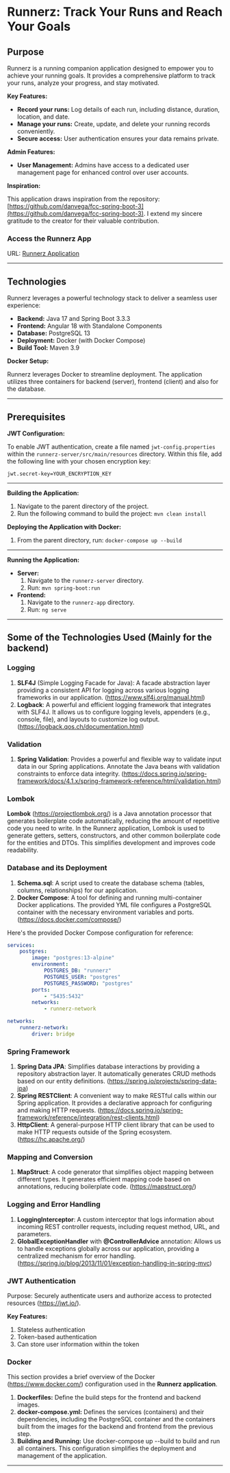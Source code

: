 # Runnerz: Track Your Runs and Reach Your Goals

## Purpose

Runnerz is a running companion application designed to empower you to achieve your running goals. It provides a comprehensive platform to track your runs, analyze your progress, and stay motivated.

**Key Features:**

-   **Record your runs:** Log details of each run, including distance, duration, location, and date.
-   **Manage your runs:** Create, update, and delete your running records conveniently.
-   **Secure access:** User authentication ensures your data remains private.

**Admin Features:**

-   **User Management:** Admins have access to a dedicated user management page for enhanced control over user accounts.

**Inspiration:**

This application draws inspiration from the repository: [https://github.com/danvega/fcc-spring-boot-3](https://github.com/danvega/fcc-spring-boot-3). I extend my sincere gratitude to the creator for their valuable contribution.

### Access the Runnerz App

URL: [Runnerz Application](https://runnerz-app.netlify.app)

---

## Technologies

Runnerz leverages a powerful technology stack to deliver a seamless user experience:

-   **Backend:** Java 17 and Spring Boot 3.3.3
-   **Frontend:** Angular 18 with Standalone Components
-   **Database:** PostgreSQL 13
-   **Deployment:** Docker (with Docker Compose)
-   **Build Tool:** Maven 3.9

**Docker Setup:**

Runnerz leverages Docker to streamline deployment. The application utilizes three containers for backend (server), frontend (client) and also for the database.

---

## Prerequisites

**JWT Configuration:**

To enable JWT authentication, create a file named `jwt-config.properties` within the `runnerz-server/src/main/resources` directory. Within this file, add the following line with your chosen encryption key:

```properties
jwt.secret-key=YOUR_ENCRYPTION_KEY
```

---

**Building the Application:**

1. Navigate to the parent directory of the project.
2. Run the following command to build the project: `mvn clean install`

**Deploying the Application with Docker:**

1. From the parent directory, run: `docker-compose up --build`

---

**Running the Application:**

-   **Server:**
    1. Navigate to the `runnerz-server` directory.
    2. Run: `mvn spring-boot:run`
-   **Frontend:**
    1. Navigate to the `runnerz-app` directory.
    2. Run: `ng serve`

---

## Some of the Technologies Used (Mainly for the backend)

### Logging

1. **SLF4J** (Simple Logging Facade for Java): A facade abstraction layer providing a consistent API for logging across various logging frameworks in our application. (https://www.slf4j.org/manual.html)
2. **Logback**: A powerful and efficient logging framework that integrates with SLF4J. It allows us to configure logging levels, appenders (e.g., console, file), and layouts to customize log output. (https://logback.qos.ch/documentation.html)

### Validation

1. **Spring Validation**: Provides a powerful and flexible way to validate input data in our Spring applications. Annotate the Java beans with validation constraints to enforce data integrity. (https://docs.spring.io/spring-framework/docs/4.1.x/spring-framework-reference/html/validation.html)

### Lombok

**Lombok** (https://projectlombok.org/) is a Java annotation processor that generates boilerplate code automatically, reducing the amount of repetitive code you need to write. In the Runnerz application, Lombok is used to generate getters, setters, constructors, and other common boilerplate code for the entities and DTOs. This simplifies development and improves code readability.

### Database and its Deployment

1. **Schema.sql**: A script used to create the database schema (tables, columns, relationships) for our application.
2. **Docker Compose**: A tool for defining and running multi-container Docker applications. The provided YML file configures a PostgreSQL container with the necessary environment variables and ports. (https://docs.docker.com/compose/)

Here's the provided Docker Compose configuration for reference:

```yml
services:
    postgres:
        image: "postgres:13-alpine"
        environment:
            POSTGRES_DB: "runnerz"
            POSTGRES_USER: "postgres"
            POSTGRES_PASSWORD: "postgres"
        ports:
            - "5435:5432"
        networks:
            - runnerz-network

networks:
    runnerz-network:
        driver: bridge
```

### Spring Framework

1. **Spring Data JPA**: Simplifies database interactions by providing a repository abstraction layer. It automatically generates CRUD methods based on our entity definitions. (https://spring.io/projects/spring-data-jpa)
2. **Spring RESTClient**: A convenient way to make RESTful calls within our Spring application. It provides a declarative approach for configuring and making HTTP requests. (https://docs.spring.io/spring-framework/reference/integration/rest-clients.html)
3. **HttpClient**: A general-purpose HTTP client library that can be used to make HTTP requests outside of the Spring ecosystem. (https://hc.apache.org/)

### Mapping and Conversion

1. **MapStruct**: A code generator that simplifies object mapping between different types. It generates efficient mapping code based on annotations, reducing boilerplate code. (https://mapstruct.org/)

### Logging and Error Handling

1. **LoggingInterceptor**: A custom interceptor that logs information about incoming REST controller requests, including request method, URL, and parameters.
2. **GlobalExceptionHandler** with **@ControllerAdvice** annotation: Allows us to handle exceptions globally across our application, providing a centralized mechanism for error handling. (https://spring.io/blog/2013/11/01/exception-handling-in-spring-mvc)

### JWT Authentication

Purpose: Securely authenticate users and authorize access to protected resources (https://jwt.io/).

**Key Features:**

1. Stateless authentication
2. Token-based authentication
3. Can store user information within the token

### Docker

This section provides a brief overview of the Docker (https://www.docker.com/) configuration used in the **Runnerz application**.

1. **Dockerfiles:** Define the build steps for the frontend and backend images.
2. **docker-compose.yml:** Defines the services (containers) and their dependencies, including the PostgreSQL container and the containers built from the images for the backend and frontend from the previous step.
3. **Building and Running:** Use docker-compose up --build to build and run all containers.
   This configuration simplifies the deployment and management of the application.

---
